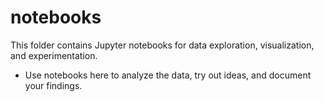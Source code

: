 # notebooks
This folder contains Jupyter notebooks for data exploration, visualization, and experimentation.

- Use notebooks here to analyze the data, try out ideas, and document your findings.
